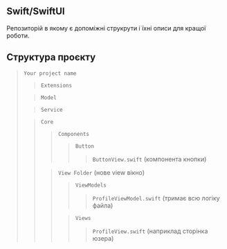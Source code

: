 ## Swift/SwiftUI

Репозиторій в якому є допоміжні струкрути і їхні описи для кращої роботи.

## Структура проєкту

> `Your project name`
>
> > `Extensions`
>
> > `Model`
>
> > `Service`
>
> > `Core`
> >
> > > `Components`
> > >
> > > > `Button`
> > > >
> > > > > `ButtonView.swift` (компонента кнопки)
> >
> > > `View Folder` (нове view вікно)
> > >
> > > > `ViewModels`
> > > >
> > > > > `ProfileViewModel.swift` (тримає всю логіку файла)
> > >
> > > > `Views`
> > > >
> > > > > `ProfileView.swift` (наприклад сторінка юзера)
